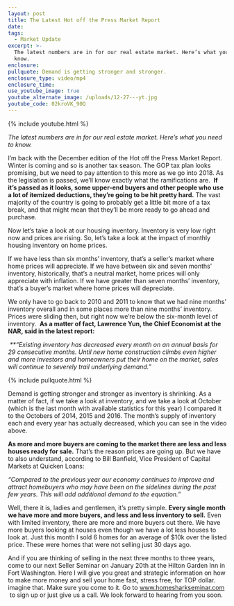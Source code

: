```yaml
---
layout: post
title: The Latest Hot off the Press Market Report
date:
tags:
  - Market Update
excerpt: >-
  The latest numbers are in for our real estate market. Here’s what you need to
  know.
enclosure:
pullquote: Demand is getting stronger and stronger.
enclosure_type: video/mp4
enclosure_time:
use_youtube_image: true
youtube_alternate_image: /uploads/12-27---yt.jpg
youtube_code: 02kroVK_90Q
---
```



{% include youtube.html %}

*The latest numbers are in for our real estate market. Here’s what you need to know.*

I’m back with the December edition of the Hot off the Press Market Report. Winter is coming and so is another tax season. The GOP tax plan looks promising, but we need to pay attention to this more as we go into 2018. As the legislation is passed, we’ll know exactly what the ramifications are. &nbsp;**If it’s passed as it looks, some upper-end buyers and other people who use a lot of itemized deductions, they’re going to be hit pretty hard.** The vast majority of the country is going to probably get a little bit more of a tax break, and that might mean that they’ll be more ready to go ahead and purchase.&nbsp;

Now let’s take a look at our housing inventory. Inventory is very low right now and prices are rising. So, let’s take a look at the impact of monthly housing inventory on home prices.

If we have less than six months’ inventory, that’s a seller’s market where home prices will appreciate. If we have between six and seven months’ inventory, historically, that’s a neutral market, home prices will only appreciate with inflation. If we have greater than seven months’ inventory, that’s a buyer’s market where home prices will depreciate.

We only have to go back to 2010 and 2011 to know that we had nine months’ inventory overall and in some places more than nine months’ inventory. Prices were sliding then, but right now we’re below the six-month level of inventory. &nbsp;**As a matter of fact, Lawrence Yun, the Chief Economist at the NAR, said in the latest report:&nbsp;**

*&nbsp;**“Existing inventory has decreased every month on an annual basis for 29 consecutive months. Until new home construction climbs even higher and more investors and homeowners put their home on the market, sales will continue to severely trail underlying demand.”*

{% include pullquote.html %}

Demand is getting stronger and stronger as inventory is shrinking. As a matter of fact, if we take a look at inventory, and we take a look at October (which is the last month with available statistics for this year) I compared it to the Octobers of 2014, 2015 and 2016. The month’s supply of inventory each and every year has actually decreased, which you can see in the video above.

**As more and more buyers are coming to the market there are less and less houses ready for sale.** That’s the reason prices are going up. But we have to also understand, according to Bill Banfield, Vice President of Capital Markets at Quicken Loans:&nbsp;

*“Compared to the previous year our economy continues to improve and attract homebuyers who may have been on the sidelines during the past few years. This will add additional demand to the equation.”*

Well, there it is, ladies and gentlemen, it’s pretty simple. **Every single month we have more and more buyers, and less and less inventory to sell.** Even with limited inventory, there are more and more buyers out there. We have more buyers looking at houses even though we have a lot less houses to look at. Just this month I sold 6 homes for an average of $10k over the listed price. These were homes that were not selling just 30 days ago.

And if you are thinking of selling in the next three months to three years, come to our next Seller Seminar on January 20th at the Hilton Garden Inn in Fort Washington. Here I will give you great and strategic information on how to make more money and sell your home fast, stress free, for TOP dollar. imagine that. Make sure you come to it. Go to www.homesharkseminar.com &nbsp;to sign up or just give us a call. We look forward to hearing from you soon.